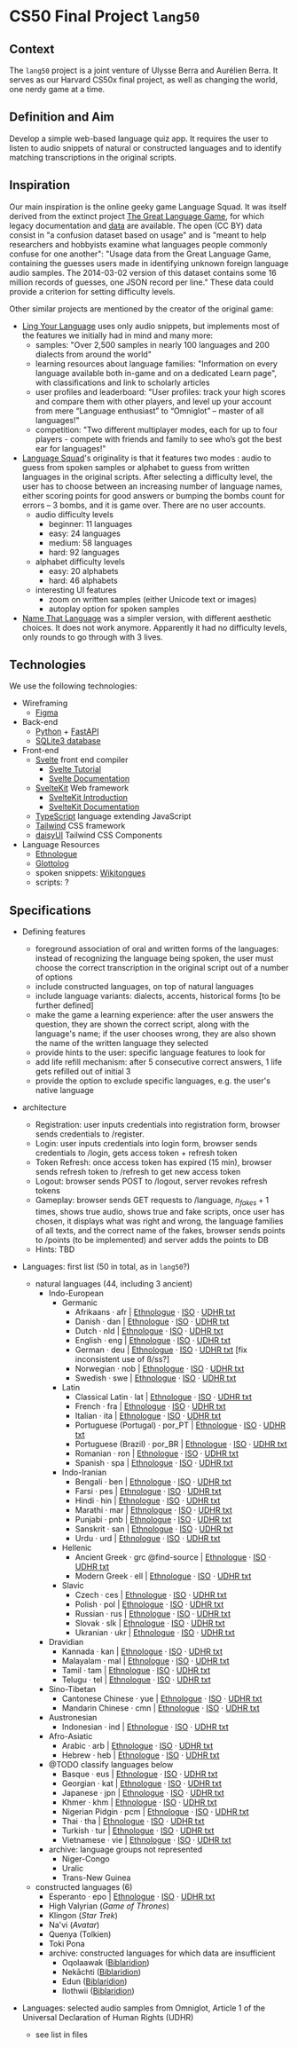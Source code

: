 # CS50 Final Project `lang50`

## Context

The `lang50` project is a joint venture of Ulysse Berra and Aurélien Berra. It serves as our Harvard CS50x final project, as well as changing the world, one nerdy game at a time.

## Definition and Aim

Develop a simple web-based language quiz app. It requires the user to listen to audio snippets of natural or constructed languages and to identify matching transcriptions in the original scripts.

## Inspiration

Our main inspiration is the online geeky game Language Squad. It was itself derived from the extinct project [The Great Language Game](https://greatlanguagegame.com/), for which legacy documentation and [data](https://lars.yencken.org/datasets/great-language-game/) are available. The open (CC BY) data consist in "a confusion dataset based on usage" and is "meant to help researchers and hobbyists examine what languages people commonly confuse for one another": "Usage data from the Great Language Game, containing the guesses users made in identifying unknown foreign language audio samples. The 2014-03-02 version of this dataset contains some 16 million records of guesses, one JSON record per line." These data could provide a criterion for setting difficulty levels.

Other similar projects are mentioned by the creator of the original game:

* [Ling Your Language](https://lingyourlanguage.com/) uses only audio snippets, but implements most of the features we initially had in mind and many more:
    * samples: "Over 2,500 samples in nearly 100 languages and 200 dialects from around the world"
    * learning resources about language families: "Information on every language available both in-game and on a dedicated Learn page", with classifications and link to scholarly articles
    * user profiles and leaderboard: "User profiles: track your high scores and compare them with other players, and level up your account from mere “Language enthusiast” to “Omniglot” – master of all languages!"
    * competition: "Two different multiplayer modes, each for up to four players - compete with friends and family to see who’s got the best ear for languages!"
* [Language Squad](https://www.languagesquad.com/)'s originality is that it features two modes : audio to guess from spoken samples or alphabet to guess from written languages in the original scripts. After selecting a difficulty level, the user has to choose between an increasing number of language names, either scoring points for good answers or bumping the bombs count for errors – 3 bombs, and it is game over. There are no user accounts.
    * audio difficulty levels
        * beginner: 11 languages
        * easy: 24 languages
        * medium: 58 languages
        * hard: 92 languages
    * alphabet difficulty levels
        * easy: 20 alphabets
        * hard: 46 alphabets
    * interesting UI features
        * zoom on written samples (either Unicode text or images)
        * autoplay option for spoken samples
* [Name That Language](https://namethatlanguage.org/) was a simpler version, with different aesthetic choices. It does not work anymore. Apparently it had no difficulty levels, only rounds to go through with 3 lives.

## Technologies

We use the following technologies:

* Wireframing
    * [Figma](https://www.figma.com/)
* Back-end
    * [Python](https://www.python.org/) + [FastAPI](https://fastapi.tiangolo.com/)
    * [SQLite3 database](https://www.sqlite.org/)
* Front-end
    * [Svelte](https://svelte.dev/) front end compiler
        * [Svelte Tutorial](https://svelte.dev/tutorial/)
        * [Svelte Documentation](https://svelte.dev/docs)
    * [SvelteKit](https://kit.svelte.dev/) Web framework
        * [SvelteKit Introduction](https://learn.svelte.dev/tutorial/introducing-sveltekit)
        * [SvelteKit Documentation](https://kit.svelte.dev/docs/introduction)
    * [TypeScript](https://www.typescriptlang.org/) language extending JavaScript
    * [Tailwind](https://tailwindcss.com/) CSS framework
    * [daisyUI](https://daisyui.com/) Tailwind CSS Components
* Language Resources
    * [Ethnologue](https://www.ethnologue.com/)
    * [Glottolog](https://glottolog.org/)
    * spoken snippets: [Wikitongues](https://wikitongues.org/)
    * scripts: ?

## Specifications

* Defining features
    * foreground association of oral and written forms of the languages: instead of recognizing the language being spoken, the user must choose the correct transcription in the original script out of a number of options
    * include constructed languages, on top of natural languages
    * include language variants: dialects, accents, historical forms [to be further defined]
    * make the game a learning experience: after the user answers the question, they are shown the correct script, along with the language's name; if the user chooses wrong, they are also shown the name of the written language they selected
    * provide hints to the user: specific language features to look for
    * add life refill mechanism: after 5 consecutive correct answers, 1 life gets refilled out of initial 3
    * provide the option to exclude specific languages, e.g. the user's native language

* architecture
    * Registration: user inputs credentials into registration form, browser sends credentials to /register.
    * Login: user inputs credentials into login form, browser sends credentials to /login, gets access token + refresh token
    * Token Refresh: once access token has expired (15 min), browser sends refresh token to /refresh to get new access token
    * Logout: browser sends POST to /logout, server revokes refresh tokens
    * Gameplay: browser sends GET requests to /language, $n_{fakes} + 1$ times, shows true audio, shows true and fake scripts, once user has chosen, it displays what was right and wrong, the language families of all texts, and the correct name of the fakes, browser sends points to /points (to be implemented) and server adds the points to DB
    * Hints: TBD

* Languages: first list (50 in total, as in `lang50`?)
    * natural languages (44, including 3 ancient)
        * Indo-European
            * Germanic
                * Afrikaans · afr | [Ethnologue](http://www.ethnologue.com/language/afr/) · [ISO](http://https//iso639-3.sil.org/code/afr) · [UDHR txt](https://unicode.org/udhr/d/udhr_afr.txt)
                * Danish · dan | [Ethnologue](http://www.ethnologue.com/language/dan/) · [ISO](http://https//iso639-3.sil.org/code/dan) · [UDHR txt](https://unicode.org/udhr/d/udhr_dan.txt)
                * Dutch · nld | [Ethnologue](http://www.ethnologue.com/language/nld/) · [ISO](http://https//iso639-3.sil.org/code/nld) · [UDHR txt](https://unicode.org/udhr/d/udhr_nld.txt)
                * English · eng | [Ethnologue](http://www.ethnologue.com/language/eng/) · [ISO](http://https//iso639-3.sil.org/code/eng) · [UDHR txt](https://unicode.org/udhr/d/udhr_eng.txt)
                * German · deu | [Ethnologue](http://www.ethnologue.com/language/deu/) · [ISO](http://https//iso639-3.sil.org/code/deu) · [UDHR txt](https://unicode.org/udhr/d/udhr_deu_1996.txt) [fix inconsistent use of ß/ss?]
                * Norwegian · nob | [Ethnologue](http://www.ethnologue.com/language/nob/) · [ISO](http://https//iso639-3.sil.org/code/nob) · [UDHR txt](https://unicode.org/udhr/d/udhr_nob.txt)
                * Swedish · swe | [Ethnologue](http://www.ethnologue.com/language/swe/) · [ISO](http://https//iso639-3.sil.org/code/swe) · [UDHR txt](https://unicode.org/udhr/d/udhr_swe.txt)
            * Latin
                * Classical Latin · lat | [Ethnologue](http://www.ethnologue.com/language/lat/) · [ISO](http://https//iso639-3.sil.org/code/lat) · [UDHR txt](https://unicode.org/udhr/d/udhr_lat.txt)
                * French · fra | [Ethnologue](http://www.ethnologue.com/language/fra/) · [ISO](http://https//iso639-3.sil.org/code/fra) · [UDHR txt](https://unicode.org/udhr/d/udhr_fra.txt)
                * Italian · ita | [Ethnologue](http://www.ethnologue.com/language/ita/) · [ISO](http://https//iso639-3.sil.org/code/ita) · [UDHR txt](https://unicode.org/udhr/d/udhr_ita.txt)
                * Portuguese (Portugal) · por_PT | [Ethnologue](http://www.ethnologue.com/language/por/) · [ISO](http://https//iso639-3.sil.org/code/por) · [UDHR txt](https://unicode.org/udhr/d/udhr_por_PT.txt)
                * Portuguese (Brazil) · por_BR | [Ethnologue](http://www.ethnologue.com/language/por/) · [ISO](http://https//iso639-3.sil.org/code/por) · [UDHR txt](https://unicode.org/udhr/d/udhr_por_BR.txt)
                * Romanian · ron | [Ethnologue](http://www.ethnologue.com/language/ron/) · [ISO](http://https//iso639-3.sil.org/code/ron) · [UDHR txt](https://unicode.org/udhr/d/udhr_ron_2006.txt)
                * Spanish · spa | [Ethnologue](http://www.ethnologue.com/language/spa/) · [ISO](http://https//iso639-3.sil.org/code/spa) · [UDHR txt](https://unicode.org/udhr/d/udhr_spa.txt)
            * Indo-Iranian
                * Bengali · ben | [Ethnologue](http://www.ethnologue.com/language/ben/) · [ISO](http://https//iso639-3.sil.org/code/ben) · [UDHR txt](https://unicode.org/udhr/d/udhr_ben.txt)
                * Farsi · pes | [Ethnologue](http://www.ethnologue.com/language/pes/) · [ISO](http://https//iso639-3.sil.org/code/pes) · [UDHR txt](https://unicode.org/udhr/d/udhr_pes_1.txt)
                * Hindi · hin | [Ethnologue](http://www.ethnologue.com/language/hin/) · [ISO](http://https//iso639-3.sil.org/code/hin) · [UDHR txt](https://unicode.org/udhr/d/udhr_hin.txt)
                * Marathi · mar | [Ethnologue](http://www.ethnologue.com/language/mar/) · [ISO](http://https//iso639-3.sil.org/code/mar) · [UDHR txt](https://unicode.org/udhr/d/udhr_mar.txt)
                * Punjabi · pnb | [Ethnologue](http://www.ethnologue.com/language/pnb/) · [ISO](http://https//iso639-3.sil.org/code/pnb) · [UDHR txt](https://unicode.org/udhr/d/udhr_pnb.txt)
                * Sanskrit · san | [Ethnologue](http://www.ethnologue.com/language/san/) · [ISO](http://https//iso639-3.sil.org/code/san) · [UDHR txt](https://unicode.org/udhr/d/udhr_san.txt)
                * Urdu · urd | [Ethnologue](http://www.ethnologue.com/language/urd/) · [ISO](http://https//iso639-3.sil.org/code/urd) · [UDHR txt](https://unicode.org/udhr/d/udhr_urd.txt)
            * Hellenic
                * Ancient Greek · grc @find-source | [Ethnologue](http://www.ethnologue.com/language/grc/) · [ISO](http://https//iso639-3.sil.org/code/grc) · [UDHR txt](https://unicode.org/udhr/d/udhr_grc.txt)
                * Modern Greek · ell | [Ethnologue](http://www.ethnologue.com/language/ell/) · [ISO](http://https//iso639-3.sil.org/code/ell) · [UDHR txt](https://unicode.org/udhr/d/udhr_ell_monotonic.txt)
            * Slavic
                * Czech · ces | [Ethnologue](http://www.ethnologue.com/language/ces/) · [ISO](http://https//iso639-3.sil.org/code/ces) · [UDHR txt](https://unicode.org/udhr/d/udhr_ces.txt)
                * Polish · pol | [Ethnologue](http://www.ethnologue.com/language/pol/) · [ISO](http://https//iso639-3.sil.org/code/pol) · [UDHR txt](https://unicode.org/udhr/d/udhr_pol.txt)
                * Russian · rus | [Ethnologue](http://www.ethnologue.com/language/rus/) · [ISO](http://https//iso639-3.sil.org/code/rus) · [UDHR txt](https://unicode.org/udhr/d/udhr_rus.txt)
                * Slovak · slk | [Ethnologue](http://www.ethnologue.com/language/slk/) · [ISO](http://https//iso639-3.sil.org/code/slk) · [UDHR txt](https://unicode.org/udhr/d/udhr_slk.txt)
                * Ukranian · ukr | [Ethnologue](http://www.ethnologue.com/language/ukr/) · [ISO](http://https//iso639-3.sil.org/code/ukr) · [UDHR txt](https://unicode.org/udhr/d/udhr_ukr.txt)
        * Dravidian
            * Kannada · kan | [Ethnologue](http://www.ethnologue.com/language/kan/) · [ISO](http://https//iso639-3.sil.org/code/kan) · [UDHR txt](https://unicode.org/udhr/d/udhr_kan.txt)
            * Malayalam · mal | [Ethnologue](http://www.ethnologue.com/language/mal/) · [ISO](http://https//iso639-3.sil.org/code/mal) · [UDHR txt](https://unicode.org/udhr/d/udhr_mal.txt)
            * Tamil · tam | [Ethnologue](http://www.ethnologue.com/language/tam/) · [ISO](http://https//iso639-3.sil.org/code/tam) · [UDHR txt](https://unicode.org/udhr/d/udhr_tam.txt)
            * Telugu · tel | [Ethnologue](http://www.ethnologue.com/language/tel/) · [ISO](http://https//iso639-3.sil.org/code/tel) · [UDHR txt](https://unicode.org/udhr/d/udhr_tel.txt)
        * Sino-Tibetan
            * Cantonese Chinese · yue | [Ethnologue](http://www.ethnologue.com/language/yue/) · [ISO](http://https//iso639-3.sil.org/code/yue) · [UDHR txt](https://unicode.org/udhr/d/udhr_yue.txt)
            * Mandarin Chinese · cmn | [Ethnologue](http://www.ethnologue.com/language/cmn/) · [ISO](http://https//iso639-3.sil.org/code/cmn) · [UDHR txt](https://unicode.org/udhr/d/udhr_cmn_hant.txt)
        * Austronesian
            * Indonesian · ind | [Ethnologue](http://www.ethnologue.com/language/ind/) · [ISO](http://https//iso639-3.sil.org/code/ind) · [UDHR txt](https://unicode.org/udhr/d/udhr_ind.txt)
        * Afro-Asiatic
            * Arabic · arb | [Ethnologue](http://www.ethnologue.com/language/arb/) · [ISO](http://https//iso639-3.sil.org/code/arb) · [UDHR txt](https://unicode.org/udhr/d/udhr_arb.txt)
            * Hebrew · heb | [Ethnologue](http://www.ethnologue.com/language/heb/) · [ISO](http://https//iso639-3.sil.org/code/heb) · [UDHR txt](https://unicode.org/udhr/d/udhr_heb.txt)
        * @TODO classify languages below
            * Basque · eus | [Ethnologue](http://www.ethnologue.com/language/eus/) · [ISO](http://https//iso639-3.sil.org/code/eus) · [UDHR txt](https://unicode.org/udhr/d/udhr_eus.txt)
            * Georgian · kat | [Ethnologue](http://www.ethnologue.com/language/kat/) · [ISO](http://https//iso639-3.sil.org/code/kat) · [UDHR txt](https://unicode.org/udhr/d/udhr_kat.txt)
            * Japanese · jpn | [Ethnologue](http://www.ethnologue.com/language/jpn/) · [ISO](http://https//iso639-3.sil.org/code/jpn) · [UDHR txt](https://unicode.org/udhr/d/udhr_jpn.txt)
            * Khmer · khm | [Ethnologue](http://www.ethnologue.com/language/khm/) · [ISO](http://https//iso639-3.sil.org/code/khm) · [UDHR txt](https://unicode.org/udhr/d/udhr_khm.txt)
            * Nigerian Pidgin · pcm | [Ethnologue](http://www.ethnologue.com/language/pcm/) · [ISO](http://https//iso639-3.sil.org/code/pcm) · [UDHR txt](https://unicode.org/udhr/d/udhr_pcm.txt)
            * Thai · tha | [Ethnologue](http://www.ethnologue.com/language/tha/) · [ISO](http://https//iso639-3.sil.org/code/tha) · [UDHR txt](https://unicode.org/udhr/d/udhr_tha.txt)
            * Turkish · tur | [Ethnologue](http://www.ethnologue.com/language/tur/) · [ISO](http://https//iso639-3.sil.org/code/tur) · [UDHR txt](https://unicode.org/udhr/d/udhr_tur.txt)
            * Vietnamese · vie | [Ethnologue](http://www.ethnologue.com/language/vie/) · [ISO](http://https//iso639-3.sil.org/code/vie) · [UDHR txt](https://unicode.org/udhr/d/udhr_vie.txt)
        * archive: language groups not represented
            * Niger-Congo
            * Uralic
            * Trans-New Guinea
    * constructed languages (6)
        * Esperanto · epo | [Ethnologue](http://www.ethnologue.com/language/epo/) · [ISO](http://https//iso639-3.sil.org/code/epo) · [UDHR txt](https://unicode.org/udhr/d/udhr_epo.txt)
        * High Valyrian (_Game of Thrones_)
        * Klingon (_Star Trek_)
        * Na'vi (_Avatar_)
        * Quenya (Tolkien)
        * Toki Pona
        * archive: constructed languages for which data are insufficient
            * Oqolaawak ([Biblaridion](https://www.youtube.com/channel/UCMjTcpv56G_W0FRIdPHBn4A))
            * Nekāchti ([Biblaridion](https://www.youtube.com/channel/UCMjTcpv56G_W0FRIdPHBn4A))
            * Edun ([Biblaridion](https://www.youtube.com/channel/UCMjTcpv56G_W0FRIdPHBn4A))
            * Ilothwii ([Biblaridion](https://www.youtube.com/channel/UCMjTcpv56G_W0FRIdPHBn4A))

* Languages: selected audio samples from Omniglot, Article 1 of the Universal Declaration of Human Rights (UDHR)
    * see list in files

